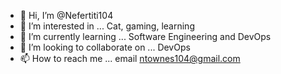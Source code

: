 - 👋 Hi, I’m @Nefertiti104
- 👀 I’m interested in ... Cat, gaming, learning
- 🌱 I’m currently learning ... Software Engineering and DevOps
- 💞️ I’m looking to collaborate on ... DevOps
- 📫 How to reach me ... email ntownes104@gmail.com
<!---
Nefertiti104/Nefertiti104 is a ✨ special ✨ repository because its `README.md` (this file) appears on your GitHub profile.
You can click the Preview link to take a look at your changes.
--->
